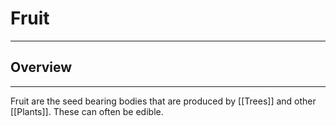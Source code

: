 # Fruit
___
## Overview
---
Fruit are the seed bearing bodies that are produced by [[Trees]] and other [[Plants]]. These can often be edible.